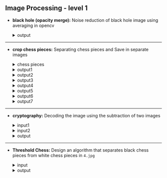 ## Image Processing - level 1 

- **black hole (opacity merge):** Noise reduction of black hole image using averaging in opencv
  <details>
    <summary>output</summary>
    <br>
    <img src="https://github.com/hoseindamavandi/Image-Processing/blob/main/Level-2/black%20hole%20(opacity%20merge)/output2.jpg?raw=true" width="350" title="input2-2">

  </details>
  
---

- **crop chess pieces:** Separating chess pieces and Save in separate images
  <details>
    <summary>chess pieces</summary>
    <br>
    <img src="https://github.com/hoseindamavandi/Image-Processing/blob/main/Level-2/crop%20chess%20pieces/chess%20pieces.jpg?raw=true" width="350" title="input2-1">

  </details>
  <details>
    <summary>output1</summary>
    <br>
    <img src="https://github.com/hoseindamavandi/Image-Processing/blob/main/Level-2/crop%20chess%20pieces/chesspieces0.jpg?raw=true" width="350" title="input2-2">

  </details>
  
    <details>
    <summary>output2</summary>
    <br>
    <img src="https://github.com/hoseindamavandi/Image-Processing/blob/main/Level-2/crop%20chess%20pieces/chesspieces1.jpg?raw=true" width="350" title="input2-1">

  </details>
  <details>
    <summary>output3</summary>
    <br>
    <img src="https://github.com/hoseindamavandi/Image-Processing/blob/main/Level-2/crop%20chess%20pieces/chesspieces2.jpg?raw=true" width="350" title="input2-2">

  </details>

  <details>
    <summary>output4</summary>
    <br>
    <img src="https://github.com/hoseindamavandi/Image-Processing/blob/main/Level-2/crop%20chess%20pieces/chesspieces3.jpg?raw=true" width="350" title="input2-2">

  </details>

  <details>
    <summary>output5</summary>
    <br>
    <img src="https://github.com/hoseindamavandi/Image-Processing/blob/main/Level-2/crop%20chess%20pieces/chesspieces4.jpg?raw=true" width="350" title="input2-2">

  </details>

  <details>
    <summary>output6</summary>
    <br>
    <img src="https://github.com/hoseindamavandi/Image-Processing/blob/main/Level-2/crop%20chess%20pieces/chesspieces5.jpg?raw=true" width="350" title="input2-2">

  </details>

  <details>
    <summary>output7</summary>
    <br>
    <img src="https://github.com/hoseindamavandi/Image-Processing/blob/main/Level-2/crop%20chess%20pieces/chesspieces6.jpg?raw=true" width="350" title="input2-2">

  </details>

---

- **cryptography:** Decoding the image using the subtraction of two images
  <details>
    <summary>input1</summary>
    <br>
    <img src="https://user-images.githubusercontent.com/83751182/142484771-9a8e2bf8-c75f-41f8-912e-f34adedb68e8.jpg" width="350" title="input">
  </details>
  
  <details>
    <summary>input2</summary>
    <br>
    <img src="https://user-images.githubusercontent.com/83751182/142484996-29872fb4-8256-4fb9-ae2d-ad84be4d6bb9.jpg" width="350" title="input">
  </details>

  <details>
    <summary>output</summary>
    <br>
    <img src="https://github.com/hoseindamavandi/Image-Processing/blob/main/Level-2/cryptography/output1.jpg?raw=true" width="350" title="hover text">
  </details>
  
---

- **Threshold Chess:** Design an algorithm that separates black chess pieces from white chess pieces in `4.jpg`
  <details>
    <summary>input</summary>
    <br>
    <img src="https://user-images.githubusercontent.com/83751182/142158177-615b5925-bcf1-45d9-82b7-647429f01a9a.jpg" width="350" title="input2-1">

  </details>
  <details>
    <summary>output</summary>

    <br>
    <img src="https://github.com/hoseindamavandi/Image-Processing/blob/main/Level-1/threshold%20chess/output4.jpg?raw=true" width="350" title="input2-2">

  </details>
